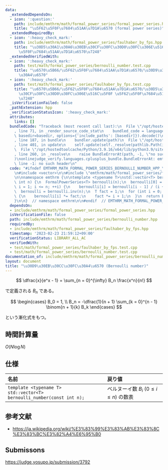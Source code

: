 ```yaml
---
data:
  _extendedDependsOn:
  - icon: ':question:'
    path: include/emthrm/math/formal_power_series/formal_power_series.hpp
    title: "\u5F62\u5F0F\u7684\u51AA\u7D1A\u6570 (formal power series)"
  _extendedRequiredBy:
  - icon: ':heavy_check_mark:'
    path: include/emthrm/math/formal_power_series/faulhaber_by_fps.hpp
    title: "\u30D5\u30A1\u30A6\u30EB\u30CF\u30FC\u30D0\u30FC\u306E\u516C\u5F0F \u5F62\
      \u5F0F\u7684\u51AA\u7D1A\u6570\u7248"
  _extendedVerifiedWith:
  - icon: ':heavy_check_mark:'
    path: test/math/formal_power_series/bernoulli_number.test.cpp
    title: "\u6570\u5B66/\u5F62\u5F0F\u7684\u51AA\u7D1A\u6570/\u30D9\u30EB\u30CC\u30FC\
      \u30A4\u6570"
  - icon: ':heavy_check_mark:'
    path: test/math/formal_power_series/faulhaber_by_fps.test.cpp
    title: "\u6570\u5B66/\u5F62\u5F0F\u7684\u51AA\u7D1A\u6570/\u30D5\u30A1\u30A6\u30EB\
      \u30CF\u30FC\u30D0\u30FC\u306E\u516C\u5F0F \u5F62\u5F0F\u7684\u51AA\u7D1A\u6570\
      \u7248"
  _isVerificationFailed: false
  _pathExtension: hpp
  _verificationStatusIcon: ':heavy_check_mark:'
  attributes:
    links: []
  bundledCode: "Traceback (most recent call last):\n  File \"/opt/hostedtoolcache/Python/3.9.16/x64/lib/python3.9/site-packages/onlinejudge_verify/documentation/build.py\"\
    , line 71, in _render_source_code_stat\n    bundled_code = language.bundle(stat.path,\
    \ basedir=basedir, options={'include_paths': [basedir]}).decode()\n  File \"/opt/hostedtoolcache/Python/3.9.16/x64/lib/python3.9/site-packages/onlinejudge_verify/languages/cplusplus.py\"\
    , line 187, in bundle\n    bundler.update(path)\n  File \"/opt/hostedtoolcache/Python/3.9.16/x64/lib/python3.9/site-packages/onlinejudge_verify/languages/cplusplus_bundle.py\"\
    , line 401, in update\n    self.update(self._resolve(pathlib.Path(included), included_from=path))\n\
    \  File \"/opt/hostedtoolcache/Python/3.9.16/x64/lib/python3.9/site-packages/onlinejudge_verify/languages/cplusplus_bundle.py\"\
    , line 260, in _resolve\n    raise BundleErrorAt(path, -1, \"no such header\"\
    )\nonlinejudge_verify.languages.cplusplus_bundle.BundleErrorAt: emthrm/math/formal_power_series/formal_power_series.hpp:\
    \ line -1: no such header\n"
  code: "#ifndef EMTHRM_MATH_FORMAL_POWER_SERIES_BERNOULLI_NUMBER_HPP_\n#define EMTHRM_MATH_FORMAL_POWER_SERIES_BERNOULLI_NUMBER_HPP_\n\
    \n#include <vector>\n\n#include \"emthrm/math/formal_power_series/formal_power_series.hpp\"\
    \n\nnamespace emthrm {\n\ntemplate <typename T>\nstd::vector<T> bernoulli_number(const\
    \ int n) {\n  FormalPowerSeries<T> bernoulli(n);\n  bernoulli[0] = 1;\n  for (int\
    \ i = 1; i <= n; ++i) {\n    bernoulli[i] = bernoulli[i - 1] / (i + 1);\n  }\n\
    \  bernoulli = bernoulli.inv(n);\n  T fact = 1;\n  for (int i = 0; i <= n; ++i)\
    \ {\n    bernoulli[i] *= fact;\n    fact *= i + 1;\n  }\n  return bernoulli.coef;\n\
    }\n\n}  // namespace emthrm\n\n#endif  // EMTHRM_MATH_FORMAL_POWER_SERIES_BERNOULLI_NUMBER_HPP_\n"
  dependsOn:
  - include/emthrm/math/formal_power_series/formal_power_series.hpp
  isVerificationFile: false
  path: include/emthrm/math/formal_power_series/bernoulli_number.hpp
  requiredBy:
  - include/emthrm/math/formal_power_series/faulhaber_by_fps.hpp
  timestamp: '2023-02-23 21:59:12+09:00'
  verificationStatus: LIBRARY_ALL_AC
  verifiedWith:
  - test/math/formal_power_series/faulhaber_by_fps.test.cpp
  - test/math/formal_power_series/bernoulli_number.test.cpp
documentation_of: include/emthrm/math/formal_power_series/bernoulli_number.hpp
layout: document
title: "\u30D9\u30EB\u30CC\u30FC\u30A4\u6570 (Bernoulli number)"
---
```


$$
  \dfrac{x}{e^x - 1} = \sum_{n = 0}^{\infty} B_n \frac{x^n}{n!}
$$

で定義される $B_n$ である。

$$
  \begin{cases}
    B_0 = 1, \\
    B_n = -\dfrac{1}{n + 1} \sum_{k = 0}^{n - 1} \binom{n + 1}{k} B_k
  \end{cases}
$$

という漸化式をもつ。


## 時間計算量

$O(N\log{N})$


## 仕様

|名前|戻り値|
|:--|:--|
|`template <typename T>`<br>`std::vector<T> bernoulli_number(const int n);`|ベルヌーイ数 $B_i$ ($0 \leq i \leq n$) の数表|


## 参考文献

- https://ja.wikipedia.org/wiki/%E3%83%99%E3%83%AB%E3%83%8C%E3%83%BC%E3%82%A4%E6%95%B0


## Submissons

https://judge.yosupo.jp/submission/3792
